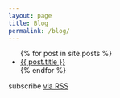 ```yaml
---
layout: page
title: Blog
permalink: /blog/
---
```

<ul>
  {% for post in site.posts %}
    <li>
      <a href="{{ post.url }}">{{ post.title }}</a>
    </li>
  {% endfor %}
</ul>

<p class="rss-subscribe">subscribe <a href="{{ "/feed.xml" | relative_url }}">via RSS</a></p>
